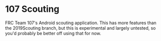 # 107 Scouting

FRC Team 107's Android scouting application. This has more features than the 2019Scouting branch, but this is experimental and largely untested, so you'd probably be better off using that for now.

